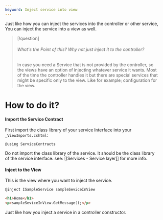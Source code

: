 ```yaml
---
keyword: Inject service into view
---
```

Just like how you can inject the services into the controller or other service, You can inject the service into a view as well.
>[!question]
>###### What's the Point of this? Why not just inject it to the controller?
>In case you need a Service that is not provided by the controller, so the views have an option of injecting whatever service it wants. 
>Most of the time the controller handles it but there are special services that might be specific only to the view. Like for example; configuration for the view.
# How to do it?
#### Import the Service Contract
First import the class library of your service Interface into your `_ViewImports.cshtml`:
```cshtml
@using ServiceContracts
```
Do not import the class library of the service. It should be the class library of the service interface.
see: [[Services - Service layer]] for more info.
#### Inject to the View
This is the view where you want to inject the service.
```html
@inject ISampleService sampleSeviceInView

<h1>Home</h1>
<p>sampleSeviceInView.GetMessage();</p>
```
Just like how you inject a service in a controller constructor.